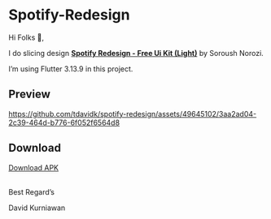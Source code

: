 # Spotify-Redesign


Hi Folks  🚀,

I do slicing design **[Spotify Redesign - Free Ui Kit (Light)](https://www.figma.com/community/file/1166665330965959412/spotify-redesign-free-ui-kit-light)** by Soroush Norozi.

I’m using Flutter 3.13.9 in this project.

## Preview

https://github.com/tdavidk/spotify-redesign/assets/49645102/3aa2ad04-2c39-464d-b776-6f052f6564d8


## Download

[Download APK](https://drive.google.com/file/d/19PTAx3KFbf1Htinl8b_J82zGJhsvUiWx/view?usp=sharing)

<br />
Best Regard’s

David Kurniawan
